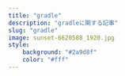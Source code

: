```yaml
---
title: "gradle"
description: "gradleに関する記事"
slug: "gradle"
image: sunset-6620588_1920.jpg
style:
    background: "#2a9d8f"
    color: "#fff"
---
```

